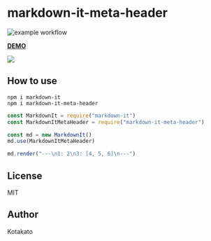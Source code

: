 # markdown-it-meta-header
![example workflow](https://github.com/kat0h/markdown-it-meta-header/actions/workflows/publish-to-npm.yaml/badge.svg)

**[DEMO](https://kat0h.github.io/markdown-it-meta-header/)**

![](https://user-images.githubusercontent.com/45391880/141127221-b483acd7-8fad-461f-b943-58a419ff5901.png)

## How to use

```
npm i markdown-it
npm i markdown-it-meta-header
```

```javascript
const MarkdownIt = require("markdown-it")
const MarkdownItMetaHeader = require("markdown-it-meta-header")

const md = new MarkdownIt()
md.use(MarkdownItMetaHeader)

md.render("---\n1: 2\n3: [4, 5, 6]\n---")
```

## License
MIT

## Author
Kotakato
